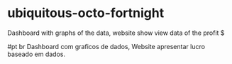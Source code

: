 # ubiquitous-octo-fortnight

Dashboard with graphs of the data, website show view data of the profit $

#pt br
Dashboard com graficos de dados, Website apresentar lucro baseado em dados.
